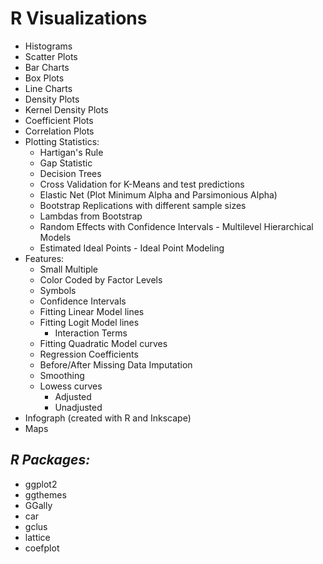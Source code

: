 # **R Visualizations**

   * Histograms
   * Scatter Plots
   * Bar Charts
   * Box Plots
   * Line Charts
   * Density Plots
   * Kernel Density Plots
   * Coefficient Plots
   * Correlation Plots
   * Plotting Statistics: 
      * Hartigan's Rule
      * Gap Statistic
      * Decision Trees
      * Cross Validation for K-Means and test predictions
      * Elastic Net (Plot Minimum Alpha and Parsimonious Alpha)
      * Bootstrap Replications with different sample sizes
      * Lambdas from Bootstrap
      * Random Effects with Confidence Intervals - Multilevel Hierarchical Models
      * Estimated Ideal Points - Ideal Point Modeling 
   * Features:
      * Small Multiple
      * Color Coded by Factor Levels
      * Symbols
      * Confidence Intervals
      * Fitting Linear Model lines
      * Fitting Logit Model lines
          * Interaction Terms
      * Fitting Quadratic Model curves
      * Regression Coefficients
      * Before/After Missing Data Imputation
      * Smoothing 
      * Lowess curves
          * Adjusted
          * Unadjusted
   * Infograph (created with R and Inkscape)
   * Maps

## *R Packages:*

   * ggplot2
   * ggthemes
   * GGally
   * car
   * gclus
   * lattice
   * coefplot
